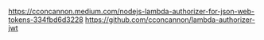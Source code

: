 https://cconcannon.medium.com/nodejs-lambda-authorizer-for-json-web-tokens-334fbd6d3228
https://github.com/cconcannon/lambda-authorizer-jwt